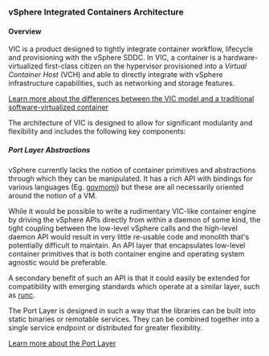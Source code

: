 ### vSphere Integrated Containers Architecture

#### Overview

VIC is a product designed to tightly integrate container workflow, lifecycle and provisioning with the vSphere SDDC. In VIC, a container is a hardware-virtualized first-class citizen on the hypervisor provisioned into a _Virtual Container Host_ (VCH) and able to directly integrate with vSphere infrastructure capabilities, such as networking and storage features.

[Learn more about the differences between the VIC model and a traditional software-virtualized container](doc/arch/vic-container-abstraction.md)

The architecture of VIC is designed to allow for significant modularity and flexibility and includes the following key components:

##### Port Layer Abstractions

vSphere currently lacks the notion of container primitives and abstractions through which they can be manipulated. It has a rich API with bindings for various languages (Eg. [govmomi](https://github.com/vmware/govmomi)) but these are all necessarily oriented around the notion of a VM.

While it would be possible to write a rudimentary VIC-like container engine by driving the vSphere APIs directly from within a daemon of some kind, the tight coupling between the low-level vSphere calls and the high-level daemon API would result in very little re-usable code and monolith that's potentially difficult to maintain. An API layer that encapsulates low-level container primitives that is both container engine and operating system agnostic would be preferable.

A secondary benefit of such an API is that it could easily be extended for compatibility with emerging standards which operate at a similar layer, such as [runc](https://github.com/opencontainers/runc).

The Port Layer is designed in such a way that the libraries can be built into static binaries or remotable services. They can be combined together into a single service endpoint or distributed for greater flexibility.

[Learn more about the Port Layer](doc/arch/vic-port-layer-overview.md)
